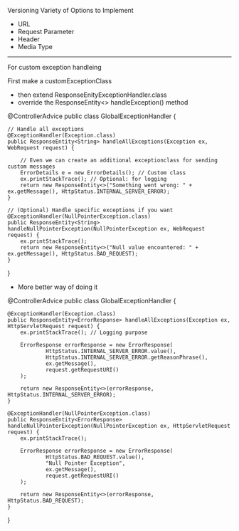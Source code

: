 Versioning
Variety of Options to Implement
- URL
- Request Parameter
- Header
- Media Type



-------------------------------------------------------------------------------------------------------------------------------------

For custom exception handleing 

First make a customExceptionClass 

- then extend ResponseEnityExceptionHandler.class
- override the ResponseEntity<> handleException() method





@ControllerAdvice
public class GlobalExceptionHandler {

    // Handle all exceptions
    @ExceptionHandler(Exception.class)
    public ResponseEntity<String> handleAllExceptions(Exception ex, WebRequest request) {

        // Even we can create an additional exceptionclass for sending custom messages
        ErrorDetails e = new ErrorDetails(); // Custom class
        ex.printStackTrace(); // Optional: for logging
        return new ResponseEntity<>("Something went wrong: " + ex.getMessage(), HttpStatus.INTERNAL_SERVER_ERROR);
    }

    // (Optional) Handle specific exceptions if you want
    @ExceptionHandler(NullPointerException.class)
    public ResponseEntity<String> handleNullPointerException(NullPointerException ex, WebRequest request) {
        ex.printStackTrace();
        return new ResponseEntity<>("Null value encountered: " + ex.getMessage(), HttpStatus.BAD_REQUEST);
    }
}


- More better way of doing it


@ControllerAdvice
public class GlobalExceptionHandler {

    @ExceptionHandler(Exception.class)
    public ResponseEntity<ErrorResponse> handleAllExceptions(Exception ex, HttpServletRequest request) {
        ex.printStackTrace(); // Logging purpose

        ErrorResponse errorResponse = new ErrorResponse(
                HttpStatus.INTERNAL_SERVER_ERROR.value(),
                HttpStatus.INTERNAL_SERVER_ERROR.getReasonPhrase(),
                ex.getMessage(),
                request.getRequestURI()
        );

        return new ResponseEntity<>(errorResponse, HttpStatus.INTERNAL_SERVER_ERROR);
    }

    @ExceptionHandler(NullPointerException.class)
    public ResponseEntity<ErrorResponse> handleNullPointerException(NullPointerException ex, HttpServletRequest request) {
        ex.printStackTrace();

        ErrorResponse errorResponse = new ErrorResponse(
                HttpStatus.BAD_REQUEST.value(),
                "Null Pointer Exception",
                ex.getMessage(),
                request.getRequestURI()
        );

        return new ResponseEntity<>(errorResponse, HttpStatus.BAD_REQUEST);
    }
}